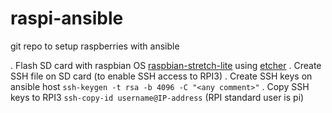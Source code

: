 # raspi-ansible
git repo to setup raspberries with ansible

. Flash SD card with raspbian OS [raspbian-stretch-lite](https://downloads.raspberrypi.org/raspbian_lite_latest) using [etcher](https://etcher.io/)
. Create SSH file on SD card (to enable SSH access to RPI3)
. Create SSH keys on ansible host `ssh-keygen -t rsa -b 4096 -C "<any comment>"`
. Copy SSH keys to RPI3 `ssh-copy-id username@IP-address` (RPI standard user is pi)


